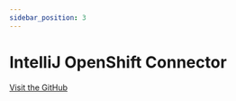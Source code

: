 ```yaml
---
sidebar_position: 3
---
```


# IntelliJ OpenShift Connector

[Visit the GitHub](https://github.com/redhat-developer/intellij-openshift-connector)